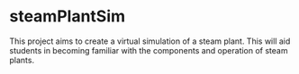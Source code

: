 # steamPlantSim

This project aims to create a virtual simulation of a steam plant. This will aid students in becoming familiar with the components and operation of steam plants.
